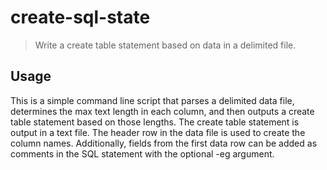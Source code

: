 # create-sql-state

> Write a create table statement based on data in a delimited file.

## Usage
This is a simple command line script that parses a delimited data file, determines the max text length in each column, and then outputs a create table statement based on those lengths. The create table statement is output in a text file. The header row in the data file is used to create the column names. Additionally, fields from the first data row can be added as comments in the SQL statement with the optional -eg argument. 
